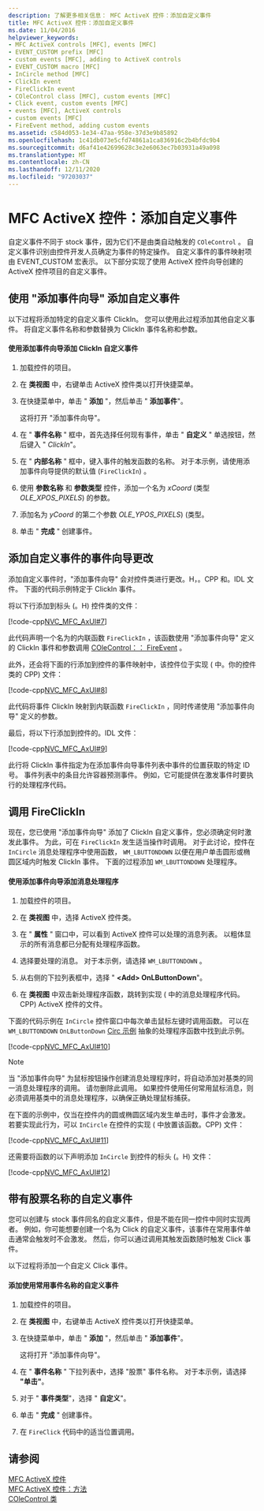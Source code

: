 ```yaml
---
description: 了解更多相关信息： MFC ActiveX 控件：添加自定义事件
title: MFC ActiveX 控件：添加自定义事件
ms.date: 11/04/2016
helpviewer_keywords:
- MFC ActiveX controls [MFC], events [MFC]
- EVENT_CUSTOM prefix [MFC]
- custom events [MFC], adding to ActiveX controls
- EVENT_CUSTOM macro [MFC]
- InCircle method [MFC]
- ClickIn event
- FireClickIn event
- COleControl class [MFC], custom events [MFC]
- Click event, custom events [MFC]
- events [MFC], ActiveX controls
- custom events [MFC]
- FireEvent method, adding custom events
ms.assetid: c584d053-1e34-47aa-958e-37d3e9b85892
ms.openlocfilehash: 1c41db073e5cfd74861a1ca836916c2b4bfdc9b4
ms.sourcegitcommit: d6af41e42699628c3e2e6063ec7b03931a49a098
ms.translationtype: MT
ms.contentlocale: zh-CN
ms.lasthandoff: 12/11/2020
ms.locfileid: "97203037"
---
```

# <a name="mfc-activex-controls-adding-custom-events"></a>MFC ActiveX 控件：添加自定义事件

自定义事件不同于 stock 事件，因为它们不是由类自动触发的 `COleControl` 。 自定义事件识别由控件开发人员确定为事件的特定操作。 自定义事件的事件映射项由 EVENT_CUSTOM 宏表示。 以下部分实现了使用 ActiveX 控件向导创建的 ActiveX 控件项目的自定义事件。

## <a name="adding-a-custom-event-with-the-add-event-wizard"></a><a name="_core_adding_a_custom_event_with_classwizard"></a> 使用 "添加事件向导" 添加自定义事件

以下过程将添加特定的自定义事件 ClickIn。 您可以使用此过程添加其他自定义事件。 将自定义事件名称和参数替换为 ClickIn 事件名称和参数。

#### <a name="to-add-the-clickin-custom-event-using-the-add-event-wizard"></a>使用添加事件向导添加 ClickIn 自定义事件

1. 加载控件的项目。

1. 在 **类视图** 中，右键单击 ActiveX 控件类以打开快捷菜单。

1. 在快捷菜单中，单击 " **添加** "，然后单击 " **添加事件**"。

   这将打开 "添加事件向导"。

1. 在 " **事件名称** " 框中，首先选择任何现有事件，单击 " **自定义** " 单选按钮，然后键入 " *ClickIn*"。

1. 在 " **内部名称** " 框中，键入事件的触发函数的名称。 对于本示例，请使用添加事件向导提供的默认值 (`FireClickIn`) 。

1. 使用 **参数名称** 和 **参数类型** 控件，添加一个名为 *xCoord* (类型 *OLE_XPOS_PIXELS*) 的参数。

1. 添加名为 *yCoord* 的第二个参数 *OLE_YPOS_PIXELS*)  (类型。

1. 单击 " **完成** " 创建事件。

## <a name="add-event-wizard-changes-for-custom-events"></a><a name="_core_classwizard_changes_for_custom_events"></a> 添加自定义事件的事件向导更改

添加自定义事件时，"添加事件向导" 会对控件类进行更改。H，。CPP 和。IDL 文件。 下面的代码示例特定于 ClickIn 事件。

将以下行添加到标头 (。H) 控件类的文件：

[!code-cpp[NVC_MFC_AxUI#7](codesnippet/cpp/mfc-activex-controls-adding-custom-events_1.h)]

此代码声明一个名为的内联函数 `FireClickIn` ，该函数使用 "添加事件向导" 定义的 ClickIn 事件和参数调用 [COleControl：： FireEvent](reference/colecontrol-class.md#fireevent) 。

此外，还会将下面的行添加到控件的事件映射中，该控件位于实现 ( 中。你的控件类的 CPP) 文件：

[!code-cpp[NVC_MFC_AxUI#8](codesnippet/cpp/mfc-activex-controls-adding-custom-events_2.cpp)]

此代码将事件 ClickIn 映射到内联函数 `FireClickIn` ，同时传递使用 "添加事件向导" 定义的参数。

最后，将以下行添加到控件的。IDL 文件：

[!code-cpp[NVC_MFC_AxUI#9](codesnippet/cpp/mfc-activex-controls-adding-custom-events_3.idl)]

此行将 ClickIn 事件指定为在添加事件向导事件列表中事件的位置获取的特定 ID 号。 事件列表中的条目允许容器预测事件。 例如，它可能提供在激发事件时要执行的处理程序代码。

## <a name="calling-fireclickin"></a><a name="_core_calling_fireclickin"></a> 调用 FireClickIn

现在，您已使用 "添加事件向导" 添加了 ClickIn 自定义事件，您必须确定何时激发此事件。 为此，可在 `FireClickIn` 发生适当操作时调用。 对于此讨论，控件在 `InCircle` 消息处理程序中使用函数， `WM_LBUTTONDOWN` 以便在用户单击圆形或椭圆区域内时触发 ClickIn 事件。 下面的过程添加 `WM_LBUTTONDOWN` 处理程序。

#### <a name="to-add-a-message-handler-with-the-add-event-wizard"></a>使用添加事件向导添加消息处理程序

1. 加载控件的项目。

1. 在 **类视图** 中，选择 ActiveX 控件类。

1. 在 " **属性** " 窗口中，可以看到 ActiveX 控件可以处理的消息列表。 以粗体显示的所有消息都已分配有处理程序函数。

1. 选择要处理的消息。 对于本示例，请选择 `WM_LBUTTONDOWN` 。

1. 从右侧的下拉列表框中，选择 " **\<Add> OnLButtonDown**"。

1. 在 **类视图** 中双击新处理程序函数，跳转到实现 ( 中的消息处理程序代码。CPP) ActiveX 控件的文件。

下面的代码示例在 `InCircle` 控件窗口中每次单击鼠标左键时调用函数。 可以在 `WM_LBUTTONDOWN` `OnLButtonDown` [Circ 示例](../overview/visual-cpp-samples.md) 抽象的处理程序函数中找到此示例。

[!code-cpp[NVC_MFC_AxUI#10](codesnippet/cpp/mfc-activex-controls-adding-custom-events_4.cpp)]

> [!NOTE]
> 当 "添加事件向导" 为鼠标按钮操作创建消息处理程序时，将自动添加对基类的同一消息处理程序的调用。 请勿删除此调用。 如果控件使用任何常用鼠标消息，则必须调用基类中的消息处理程序，以确保正确处理鼠标捕获。

在下面的示例中，仅当在控件内的圆或椭圆区域内发生单击时，事件才会激发。 若要实现此行为，可以 `InCircle` 在控件的实现 ( 中放置该函数。CPP) 文件：

[!code-cpp[NVC_MFC_AxUI#11](codesnippet/cpp/mfc-activex-controls-adding-custom-events_5.cpp)]

还需要将函数的以下声明添加 `InCircle` 到控件的标头 (。H) 文件：

[!code-cpp[NVC_MFC_AxUI#12](codesnippet/cpp/mfc-activex-controls-adding-custom-events_6.h)]

## <a name="custom-events-with-stock-names"></a><a name="_core_custom_events_with_stock_names"></a> 带有股票名称的自定义事件

您可以创建与 stock 事件同名的自定义事件，但是不能在同一控件中同时实现两者。 例如，你可能想要创建一个名为 Click 的自定义事件，该事件在常用事件单击通常会触发时不会激发。 然后，你可以通过调用其触发函数随时触发 Click 事件。

以下过程将添加一个自定义 Click 事件。

#### <a name="to-add-a-custom-event-that-uses-a-stock-event-name"></a>添加使用常用事件名称的自定义事件

1. 加载控件的项目。

1. 在 **类视图** 中，右键单击 ActiveX 控件类以打开快捷菜单。

1. 在快捷菜单中，单击 " **添加** "，然后单击 " **添加事件**"。

   这将打开 "添加事件向导"。

1. 在 " **事件名称** " 下拉列表中，选择 "股票" 事件名称。 对于本示例，请选择 **"单击"**。

1. 对于 " **事件类型**"，选择 " **自定义**"。

1. 单击 " **完成** " 创建事件。

1. 在 `FireClick` 代码中的适当位置调用。

## <a name="see-also"></a>请参阅

[MFC ActiveX 控件](mfc-activex-controls.md)<br/>
[MFC ActiveX 控件：方法](mfc-activex-controls-methods.md)<br/>
[COleControl 类](reference/colecontrol-class.md)
